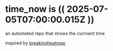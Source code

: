 # time_now is (( 2025-07-05T07:00:00.015Z ))

an automated repo that shows the currnent time

inspired by [breakingheatmap](https://github.com/breakingheatmap/breakingheatmap)